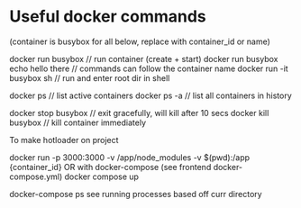 # Useful docker commands

(container is busybox for all below, replace with container_id or name)

docker run busybox // run container (create + start)
docker run busybox echo hello there // commands can follow the container name
docker run -it busybox sh // run and enter root dir in shell

docker ps // list active containers
docker ps -a // list all containers in history

docker stop busybox // exit gracefully, will kill after 10 secs
docker kill busybox // kill container immediately



To make hotloader on project

docker run -p 3000:3000 -v /app/node_modules -v $(pwd):/app {container_id}
OR with docker-compose (see frontend docker-compose.yml)
docker compose up

docker-compose ps see running processes based off curr directory